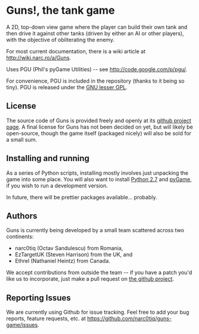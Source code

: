 Guns!, the tank game
====================

A 2D, top-down view game where the player can build their own tank and then
drive it against other tanks (driven by either an AI or other players), with
the objective of obliterating the enemy.

For most current documentation, there is a wiki article at
<http://wiki.narc.ro/a/Guns>.

Uses PGU (Phil's pyGame Utilities) -- see <http://code.google.com/p/pgu/>.

For convenience, PGU is included in the repository (thanks to it being so
tiny). PGU is released under the [GNU lesser GPL][lgpl].

License
-------

The source code of Guns is provided freely and openly at its [github project page][origin].
A final license for Guns has not been decided on yet, but will likely be
open-source, though the game itself (packaged nicely) will also be sold for a
small sum.

Installing and running
----------------------

As a series of Python scripts, installing mostly involves just unpacking the
game into some place. You will also want to install [Python 2.7][py] and [pyGame][pygame],
if you wish to run a development version.

In future, there will be prettier packages available... probably.

Authors
-------

Guns is currently being developed by a small team scattered across two
continents:

* narc0tiq (Octav Sandulescu) from Romania,
* EzTargetUK (Steven Harrison) from the UK, and
* Ethrel (Nathaniel Heintz) from Canada.

We accept contributions from outside the team -- if you have a patch you'd like
us to incorporate, just make a pull request on [the github project][origin].

Reporting Issues
----------------

We are currently using Github for issue tracking. Feel free to add your bug
reports, feature requests, etc. at <https://github.com/narc0tiq/guns-game/issues>.


[origin]: https://github.com/narc0tiq/guns-game/
[py]: http://python.org/
[pygame]: http://pygame.org/
[lgpl]: http://www.gnu.org/licenses/lgpl.html